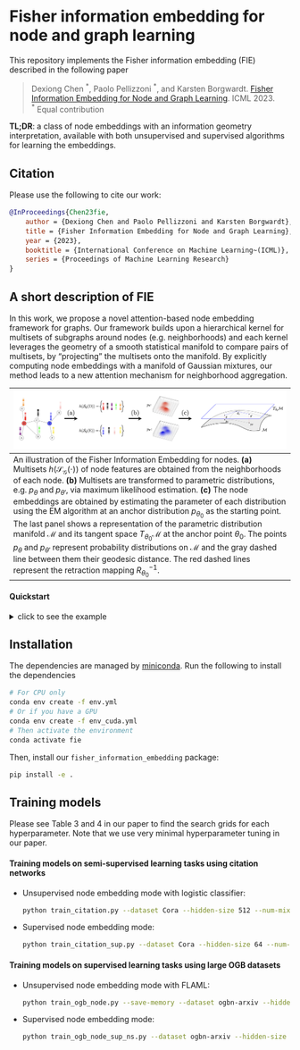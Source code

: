 # Fisher information embedding for node and graph learning

This repository implements the Fisher information embedding (FIE) described in the following paper

>Dexiong Chen <sup>\*</sup>, Paolo Pellizzoni <sup>\*</sup>, and Karsten Borgwardt.
[Fisher Information Embedding for Node and Graph Learning][1]. ICML 2023.
<br/><sup>\*</sup> Equal contribution

**TL;DR**: a class of node embeddings with an information geometry interpretation, available with both unsupervised and supervised algorithms for learning the embeddings.


## Citation

Please use the following to cite our work:

```bibtex
@InProceedings{Chen23fie,
    author = {Dexiong Chen and Paolo Pellizzoni and Karsten Borgwardt},
    title = {Fisher Information Embedding for Node and Graph Learning},
    year = {2023},
    booktitle = {International Conference on Machine Learning~(ICML)},
    series = {Proceedings of Machine Learning Research}
}
```

## A short description of FIE

In this work, we
propose a novel attention-based node embedding
framework for graphs. Our framework builds
upon a hierarchical kernel for multisets of
subgraphs around nodes (e.g. neighborhoods) and
each kernel leverages the geometry of a smooth
statistical manifold to compare pairs of multisets,
by “projecting” the multisets onto the manifold.
By explicitly computing node embeddings with a
manifold of Gaussian mixtures, our method leads
to a new attention mechanism for neighborhood
aggregation.

| ![](images/FIE.png) |
|:--| 
|An illustration of the Fisher Information Embedding for nodes. **(a)** Multisets $h(\mathcal{S_G}(\cdot))$ of node features are obtained from the neighborhoods of each node. **(b)** Multisets are transformed to parametric distributions, e.g. $p_\theta$ and $p_{\theta'}$, via maximum likelihood estimation. **(c)** The node embeddings are obtained by estimating the parameter of each distribution using the EM algorithm at an anchor distribution $p_{\theta_0}$ as the starting point. The last panel shows a representation of the parametric distribution manifold $\mathcal{M}$ and its tangent space $T_{\theta_0}\mathcal{M}$ at the anchor point $\theta_0$. The points $p_{\theta}$ and $p_{\theta'}$ represent probability distributions on $\mathcal{M}$ and the gray dashed line between them their geodesic distance. The red dashed lines represent the retraction mapping $R_{\theta_0}^{-1}$. |

#### Quickstart

<details><summary>click to see the example</summary>

```python
from torch_geometric import datasets
from torch_geometric.loader import DataLoader

# Construct data loader
dataset = datasets.Planetoid('./datasets/citation', name='Cora', split='public')
data_loader = DataLoader(dataset, batch_size=1, shuffle=False)
input_size = dataset.num_node_features

# Build FIE model
model = FIENet(
    input_size,
    num_layers=2,
    hidden_size=16,
    num_mixtures=8,
    pooling=None,
    concat=True
)

# Train model parameters using k-means
model.unsup_train(data_loader)

# Compute node embeddings
X = model.predict(data_loader)
```
</details>

## Installation

The dependencies are managed by [miniconda][2]. Run the following to install the dependencies

```bash
# For CPU only
conda env create -f env.yml
# Or if you have a GPU
conda env create -f env_cuda.yml
# Then activate the environment
conda activate fie
```

Then, install our `fisher_information_embedding` package:

```bash
pip install -e .
```

## Training models

Please see Table 3 and 4 in our paper to find the search grids for each hyperparameter. Note that we use very minimal hyperparameter tuning in our paper.

#### Training models on semi-supervised learning tasks using citation networks

- Unsupervised node embedding mode with logistic classifier:
  ```bash
  python train_citation.py --dataset Cora --hidden-size 512 --num-mixtures 8 --num-layers 4
  ```
- Supervised node embedding mode:
  ```bash
  python train_citation_sup.py --dataset Cora --hidden-size 64 --num-mixtures 8 --num-layers 4
  ```

#### Training models on supervised learning tasks using large OGB datasets

- Unsupervised node embedding mode with FLAML:
  ```bash
  python train_ogb_node.py --save-memory --dataset ogbn-arxiv --hidden-size 256 --num-mixtures 8 --num-layers 5
  ```
- Supervised node embedding mode:
  ```bash
  python train_ogb_node_sup_ns.py --dataset ogbn-arxiv --hidden-size 256 --num-mixtures 4 --num-layers 3
  ```



[1]: TODO
[2]: https://conda.io/miniconda.html
